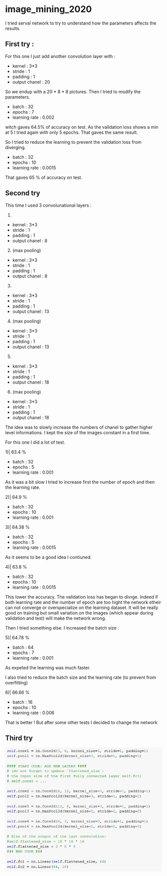 # image_mining_2020

I tried serval network to try to understand how the parameters affects the results.

## First try :

For this one I just add another convolution layer with :

* kernel  : 3*3
* stride  : 1
* padding : 1
* output chanel : 20

So we endup with a 20 * 8 * 8 pictures. Then I tried to modify the parameters.

* batch  : 32
* epochs  : 7
* learning rate : 0.002

witch gaves 64.5% of accuracy on test. As the validation loss shows a min at 5 I tried again with only 5 epochs.
That gaves the same result.

So I tried to reduce the learning to prevent the validation loss from diverging.

* batch  : 32
* epochs  : 10
* learning rate : 0.0015

That gaves 65 % of accuracy on test.

## Second try

This time I used 3 convolunational layers :

1)
* kernel  : 3*3
* stride  : 1
* padding : 1
* output chanel : 8

2) (max pooling)
* kernel  : 3*3
* stride  : 1
* padding : 1
* output chanel : 8

3)
* kernel  : 3*3
* stride  : 1
* padding : 1
* output chanel : 13

4) (max pooling)
* kernel  : 3*3
* stride  : 1
* padding : 1
* output chanel : 13

5)
* kernel  : 3*3
* stride  : 1
* padding : 1
* output chanel : 18

6) (max pooling)
* kernel  : 3*3
* stride  : 1
* padding : 1
* output chanel : 18

The idea was to slowly increase the numbers of chanel to gather higher level informations. I kept the size of the images constant in a first time.

For this one I did a lot of test.

1)| 63.4 %
* batch  : 32
* epochs  : 5
* learning rate : 0.001

As it was a bit slow I tried to increase first the number of epoch and then the learning rate.

2)| 64.9 %
* batch  : 32
* epochs  : 10
* learning rate : 0.001


3)| 64.38 %
* batch  : 32
* epochs  : 5
* learning rate : 0.0015

As it seems to be a good idea I contiuned.

4)| 63.8 %
* batch  : 32
* epochs  : 10
* learning rate : 0.0015

This lower the accuracy. The validation loss has began to divrge. Indeed if both learning rate and the number of epoch are too hight the network etheir can not converge or overspecialize on the
learning dataset. It will be really good on training but small variation on the images (which appear during validation and test) will make the network wrong.

Then I tried something else. I increased the batch size : 

5)| 64.78 %
* batch  : 64
* epochs  : 7
* learning rate : 0.001
 
As expeted the learning was much faster.

I also tried to reduce the batch size and the learning rate (to prevent from overfitting)

6)| 66.66 %
* batch  : 16
* epochs  : 10
* learning rate : 0.006

That is better ! But after some other tests I decided to change the network

## Third try
    
![3](https://github.com/JBortolussi/image_mining_2020/blob/main/images/3.PNG)
